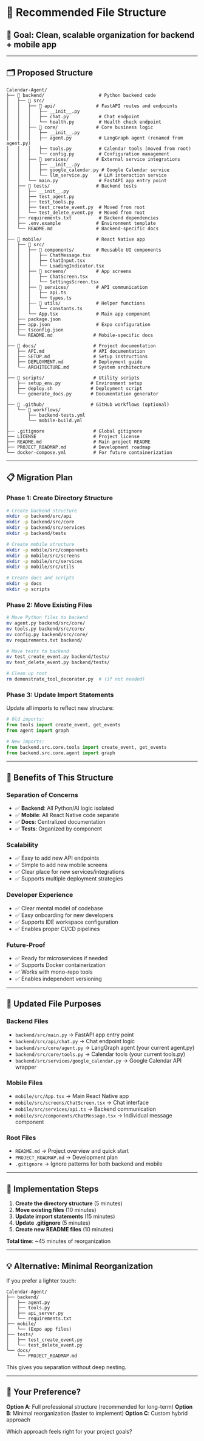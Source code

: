 # 📁 Recommended File Structure

## 🎯 **Goal**: Clean, scalable organization for backend + mobile app

---

## 🗂️ **Proposed Structure**

```
Calendar-Agent/
├── 📁 backend/                    # Python backend code
│   ├── 📁 src/
│   │   ├── 📁 api/               # FastAPI routes and endpoints
│   │   │   ├── __init__.py
│   │   │   ├── chat.py           # Chat endpoint
│   │   │   └── health.py         # Health check endpoint
│   │   ├── 📁 core/              # Core business logic
│   │   │   ├── __init__.py
│   │   │   ├── agent.py          # LangGraph agent (renamed from agent.py)
│   │   │   ├── tools.py          # Calendar tools (moved from root)
│   │   │   └── config.py         # Configuration management
│   │   ├── 📁 services/          # External service integrations
│   │   │   ├── __init__.py
│   │   │   ├── google_calendar.py # Google Calendar service
│   │   │   └── llm_service.py    # LLM interaction service
│   │   └── main.py               # FastAPI app entry point
│   ├── 📁 tests/                 # Backend tests
│   │   ├── __init__.py
│   │   ├── test_agent.py
│   │   ├── test_tools.py
│   │   ├── test_create_event.py  # Moved from root
│   │   └── test_delete_event.py  # Moved from root
│   ├── requirements.txt          # Backend dependencies
│   ├── .env.example             # Environment template
│   └── README.md                # Backend-specific docs
│
├── 📁 mobile/                    # React Native app
│   ├── 📁 src/
│   │   ├── 📁 components/        # Reusable UI components
│   │   │   ├── ChatMessage.tsx
│   │   │   ├── ChatInput.tsx
│   │   │   └── LoadingIndicator.tsx
│   │   ├── 📁 screens/           # App screens
│   │   │   ├── ChatScreen.tsx
│   │   │   └── SettingsScreen.tsx
│   │   ├── 📁 services/          # API communication
│   │   │   ├── api.ts
│   │   │   └── types.ts
│   │   ├── 📁 utils/             # Helper functions
│   │   │   └── constants.ts
│   │   └── App.tsx              # Main app component
│   ├── package.json
│   ├── app.json                 # Expo configuration
│   ├── tsconfig.json
│   └── README.md               # Mobile-specific docs
│
├── 📁 docs/                     # Project documentation
│   ├── API.md                  # API documentation
│   ├── SETUP.md                # Setup instructions
│   ├── DEPLOYMENT.md           # Deployment guide
│   └── ARCHITECTURE.md         # System architecture
│
├── 📁 scripts/                  # Utility scripts
│   ├── setup_env.py           # Environment setup
│   ├── deploy.sh              # Deployment script
│   └── generate_docs.py       # Documentation generator
│
├── 📁 .github/                 # GitHub workflows (optional)
│   └── 📁 workflows/
│       ├── backend-tests.yml
│       └── mobile-build.yml
│
├── .gitignore                  # Global gitignore
├── LICENSE                     # Project license
├── README.md                   # Main project README
├── PROJECT_ROADMAP.md          # Development roadmap
└── docker-compose.yml          # For future containerization
```

---

## 📋 **Migration Plan**

### **Phase 1: Create Directory Structure**
```bash
# Create backend structure
mkdir -p backend/src/api
mkdir -p backend/src/core  
mkdir -p backend/src/services
mkdir -p backend/tests

# Create mobile structure
mkdir -p mobile/src/components
mkdir -p mobile/src/screens
mkdir -p mobile/src/services
mkdir -p mobile/src/utils

# Create docs and scripts
mkdir -p docs
mkdir -p scripts
```

### **Phase 2: Move Existing Files**
```bash
# Move Python files to backend
mv agent.py backend/src/core/
mv tools.py backend/src/core/
mv config.py backend/src/core/
mv requirements.txt backend/

# Move tests to backend
mv test_create_event.py backend/tests/
mv test_delete_event.py backend/tests/

# Clean up root
rm demonstrate_tool_decorator.py  # (if not needed)
```

### **Phase 3: Update Import Statements**
Update all imports to reflect new structure:
```python
# Old imports:
from tools import create_event, get_events
from agent import graph

# New imports:
from backend.src.core.tools import create_event, get_events
from backend.src.core.agent import graph
```

---

## 🔧 **Benefits of This Structure**

### **Separation of Concerns**
- ✅ **Backend**: All Python/AI logic isolated
- ✅ **Mobile**: All React Native code separate
- ✅ **Docs**: Centralized documentation
- ✅ **Tests**: Organized by component

### **Scalability**
- ✅ Easy to add new API endpoints
- ✅ Simple to add new mobile screens
- ✅ Clear place for new services/integrations
- ✅ Supports multiple deployment strategies

### **Developer Experience**
- ✅ Clear mental model of codebase
- ✅ Easy onboarding for new developers
- ✅ Supports IDE workspace configuration
- ✅ Enables proper CI/CD pipelines

### **Future-Proof**
- ✅ Ready for microservices if needed
- ✅ Supports Docker containerization
- ✅ Works with mono-repo tools
- ✅ Enables independent versioning

---

## 📝 **Updated File Purposes**

### **Backend Files**
- `backend/src/main.py` → FastAPI app entry point
- `backend/src/api/chat.py` → Chat endpoint logic
- `backend/src/core/agent.py` → LangGraph agent (your current agent.py)
- `backend/src/core/tools.py` → Calendar tools (your current tools.py)
- `backend/src/services/google_calendar.py` → Google Calendar API wrapper

### **Mobile Files**
- `mobile/src/App.tsx` → Main React Native app
- `mobile/src/screens/ChatScreen.tsx` → Chat interface
- `mobile/src/services/api.ts` → Backend communication
- `mobile/src/components/ChatMessage.tsx` → Individual message component

### **Root Files**
- `README.md` → Project overview and quick start
- `PROJECT_ROADMAP.md` → Development plan
- `.gitignore` → Ignore patterns for both backend and mobile

---

## 🚀 **Implementation Steps**

1. **Create the directory structure** (5 minutes)
2. **Move existing files** (10 minutes)  
3. **Update import statements** (15 minutes)
4. **Update .gitignore** (5 minutes)
5. **Create new README files** (10 minutes)

**Total time**: ~45 minutes of reorganization

---

## 💡 **Alternative: Minimal Reorganization**

If you prefer a lighter touch:

```
Calendar-Agent/
├── backend/
│   ├── agent.py
│   ├── tools.py
│   ├── api_server.py
│   └── requirements.txt
├── mobile/
│   └── (Expo app files)
├── tests/
│   ├── test_create_event.py
│   └── test_delete_event.py
└── docs/
    └── PROJECT_ROADMAP.md
```

This gives you separation without deep nesting.

---

## 🤔 **Your Preference?**

**Option A**: Full professional structure (recommended for long-term)
**Option B**: Minimal reorganization (faster to implement)
**Option C**: Custom hybrid approach

Which approach feels right for your project goals? 